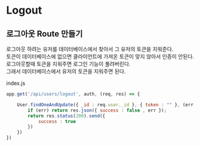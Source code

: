 # Logout

## 로그아웃 Route 만들기

로그아웃 하려는 유저를 데이터베이스에서 찾아서 그 유저의 토큰을 지워준다. <br>
토큰이 데이터베이스에 없으면 클라이언트에 가져온 토큰이 맞지 않아서 인증이 안된다. <br>
로그아웃할때 토큰을 지워주면 로그인 기능이 풀려버린다. <br>
그래서 데이터베이스에서 유저의 토큰을 지워주면 된다. 

index.js
```js
app.get('/api/users/logout', auth, (req, res) => {

    User.findOneAndUpdate({ _id : req.user._id }, { token : "" }, (err, user) => {
        if (err) return res.json({ success : false , err });
        return res.status(200).send({
            success : true
        })
    })
})

````
